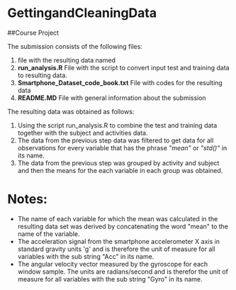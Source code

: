 # GettingandCleaningData
##Course Project

The submission consists of the following files:
1.  file with the resulting data named
1. **run_analysis.R** File with the script to convert input test and training data to resulting data.
1. **Smartphone_Dataset_code_book.txt** File with codes for the resulting data
1. **README.MD** File with general information about the submission


The resulting data was obtained as follows:
1. Using the script run_analysis.R to combine the test and training data together with the subject and activities data.
1. The data from the previous step data was filtered to get data for all observations for every variable that has the phrase *"mean"* or *"std()"* in its name.
1. The data from the previous step was grouped by activity and subject and then the means for the each variable in each group was obtained.

Notes: 
======
* The name of each variable for which the mean was calculated in the resulting data set was derived by concatenating the word "mean" to the name of the variable.
* The acceleration signal from the smartphone accelerometer X axis in standard gravity units 'g' and is therefore the unit of measure for all variables with the sub string "Acc" in its name.
* The angular velocity vector measured by the gyroscope for each window sample. The units are radians/second and is therefor the unit of measure for all variables with the sub string "Gyro" in its name. 
